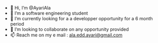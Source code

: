 - 👋 Hi, I’m @AyariAla
- 👀 I’m a software engineering student 
- 🌱 I’m currently looking for a a developper opportunity for a 6 month period
- 💞️ I’m looking to collaborate on any opportunity provided 
- 📫 Reach me on my e mail : ala.edd.ayari@gmail.com

<!---
AyariAla/AyariAla is a ✨ special ✨ repository because its `README.md` (this file) appears on your GitHub profile.
You can click the Preview link to take a look at your changes.
--->
